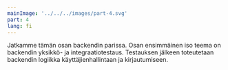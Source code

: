 ```yaml
---
mainImage: '../../../images/part-4.svg'
part: 4
lang: fi
---
```


<div class="intro">

Jatkamme tämän osan backendin parissa. Osan ensimmäinen iso teema on backendin yksikkö- ja integraatiotestaus. Testauksen jälkeen toteutetaan backendin logiikka käyttäjienhallintaan ja kirjautumiseen.

</div>
